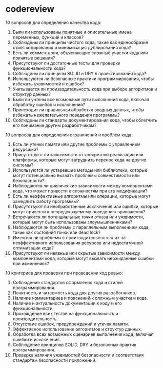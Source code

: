 # codereview

10 вопросов для определения качества кода:

1. Были ли использованы понятные и описательные имена переменных, функций и классов?
2. Соблюдены ли принципы чистого кода, такие как единообразие стиля кодирования и минимизация дублирования кода?
3. Есть ли комментарии, объясняющие сложные участки кода или принятые решения?
4. Присутствуют ли достаточные тесты для проверки функциональности кода?
5. Соблюдены ли принципы SOLID и DRY в проектировании кода?
6. Используются ли безопасные практики программирования, чтобы избежать уязвимостей и ошибок?
7. Учитывается ли производительность кода при выборе алгоритмов и структур данных?
8. Были ли учтены все возможные пути выполнения кода, включая обработку ошибок и исключений?
9. Происходит ли правильная обработка входных данных, чтобы избежать нежелательного поведения программы?
10. Соблюдены ли стандарты документирования кода, чтобы облегчить его понимание другим разработчикам?

10 вопросов для определения ограничений и проблем кода:

1. Есть ли утечки памяти или другие проблемы с управлением ресурсами?
2. Присутствуют ли зависимости от конкретной реализации или платформы, которые могут затруднить перенос кода на другие системы?
3. Используются ли устаревшие методы или библиотеки, которые могут потенциально вызвать проблемы совместимости или безопасности?
4. Наблюдаются ли циклические зависимости между компонентами кода, что может привести к сложностям при его модификации?
5. Есть ли неэффективные алгоритмы или операции, которые могут замедлить работу программы?
6. Присутствуют ли необработанные исключения или ошибки, которые могут привести к непредсказуемому поведению приложения?
7. Встречаются ли потенциальные точки отказа или уязвимости, которые могут быть использованы злоумышленниками?
8. Наблюдаются ли проблемы с параллельным выполнением кода, такие как состояния гонки или dead lock?
9. Имеются ли проблемы с производительностью из-за неэффективного использования ресурсов или недостаточной оптимизации кода?
10. Присутствуют ли неявные или скрытые зависимости между компонентами кода, которые могут вызвать неожиданные ошибки при изменениях?

10 критериев для проверки при проведении код ревью:

1. Соблюдение стандартов оформления кода и стилей программирования.
2. Понятность и читаемость кода для других разработчиков.
3. Наличие комментариев и пояснений к сложным участкам кода.
4. Наличие и актуальность документации к коду и его функциональности.
5. Прохождение всех тестов на функциональность и производительность.
6. Отсутствие ошибок, предупреждений и утечек памяти.
7. Эффективное использование алгоритмов и структур данных.
8. Обработка всех возможных сценариев выполнения кода, включая ошибки и исключения.
9. Соблюдение принципов SOLID, DRY и безопасных практик программирования.
10. Проверка наличия уязвимостей безопасности и соответствия стандартам безопасности приложений.
